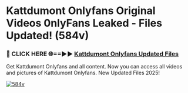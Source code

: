 # Kattdumont Onlyfans Original Videos 0nlyFans Leaked - Files Updated! (584v)

<h3>🔴 CLICK HERE 🌐==►► <a href="https://tinyurl.com/ehrbuxhb" rel="nofollow">Kattdumont Onlyfans Updated Files</a></h3>

Get Kattdumont Onlyfans and all content. Now you can access all videos and pictures of Kattdumont Onlyfans. New Updated Files 2025!

[![584v](https://i.imgur.com/lVYEuWS.gif)](https://tinyurl.com/ehrbuxhb)
